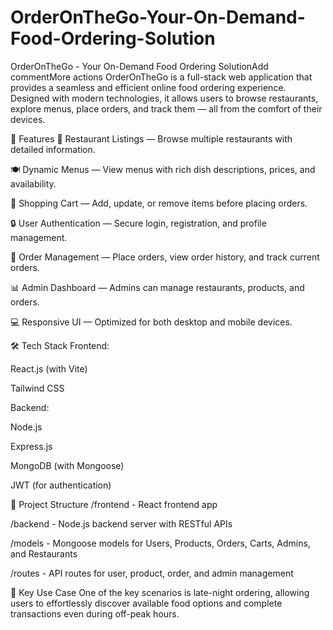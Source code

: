 # OrderOnTheGo-Your-On-Demand-Food-Ordering-Solution
OrderOnTheGo - Your On-Demand Food Ordering SolutionAdd commentMore actions
OrderOnTheGo is a full-stack web application that provides a seamless and efficient online food ordering experience. Designed with modern technologies, it allows users to browse restaurants, explore menus, place orders, and track them — all from the comfort of their devices.

🌟 Features
🏪 Restaurant Listings — Browse multiple restaurants with detailed information.

🍽 Dynamic Menus — View menus with rich dish descriptions, prices, and availability.

🛒 Shopping Cart — Add, update, or remove items before placing orders.

🔒 User Authentication — Secure login, registration, and profile management.

🧾 Order Management — Place orders, view order history, and track current orders.

📊 Admin Dashboard — Admins can manage restaurants, products, and orders.

💻 Responsive UI — Optimized for both desktop and mobile devices.

🛠 Tech Stack
Frontend:

React.js (with Vite)

Tailwind CSS

Backend:

Node.js

Express.js

MongoDB (with Mongoose)

JWT (for authentication)

🔗 Project Structure
/frontend - React frontend app

/backend - Node.js backend server with RESTful APIs

/models - Mongoose models for Users, Products, Orders, Carts, Admins, and Restaurants

/routes - API routes for user, product, order, and admin management

🚀 Key Use Case
One of the key scenarios is late-night ordering, allowing users to effortlessly discover available food options and complete transactions even during off-peak hours.
